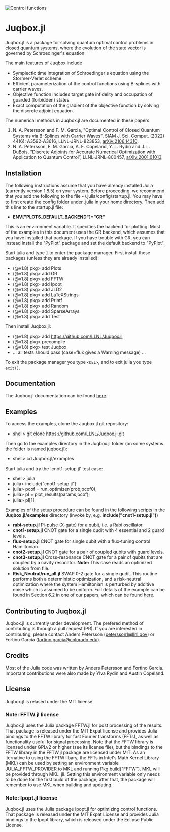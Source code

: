 ![Control functions](examples/JuQbox_favicon1.png)

# Juqbox.jl

Juqbox.jl is a package for solving quantum optimal control problems in closed quantum systems, where the evolution of the state vector is governed by Schroedinger's equation.

The main features of Juqbox include
- Symplectic time integration of Schroedinger's equation using the Stormer-Verlet scheme.
- Efficient parameterization of the control functions using B-splines with carrier waves.
- Objective function includes target gate infidelity and occupation of guarded (forbidden) states.
- Exact computation of the gradient of the objective function by solving the discrete adjoint equation.

The numerical methods in Juqbox.jl are documented in these papers:
1. N. A. Petersson and F. M. Garcia, "Optimal Control of Closed Quantum Systems via B-Splines with Carrier Waves", SIAM J. Sci. Comput. (2022) 44(6): A3592-A3616, LLNL-JRNL-823853, [arXiv:2106.14310](https://arxiv.org/abs/2106.14310).
2. N. A. Petersson, F. M. Garcia, A. E. Copeland, Y. L. Rydin and J. L. DuBois, “Discrete Adjoints for Accurate Numerical Optimization with Application to Quantum Control”, LLNL-JRNL-800457, [arXiv:2001.01013](https://arxiv.org/abs/2001.01013).

## Installation

The following instructions assume that you have already installed Julia (currently version 1.8.5) on your system. Before proceeding, we recommend that you add the following to the file ~/.julia/config/startup.jl. You may have to first create the config folder under .julia in your home directory. Then add this line to the startup.jl file:

- **ENV["PLOTS_DEFAULT_BACKEND"]="GR"**

This is an environment variable. It specifies the backend for plotting. Most of the examples in this document uses the GR backend, which assumes that you have installed that package. If you have trouble with GR, you can instead install the "PyPlot" package and set the default backend to "PyPlot".

Start julia and type `]` to enter the package manager. First install these packages (unless they are already installed):
- (@v1.8) pkg> add Plots
- (@v1.8) pkg> add GR
- (@v1.8) pkg> add FFTW
- (@v1.8) pkg> add Ipopt
- (@v1.8) pkg> add JLD2
- (@v1.8) pkg> add LaTeXStrings
- (@v1.8) pkg> add Printf
- (@v1.8) pkg> add Random
- (@v1.8) pkg> add SparseArrays
- (@v1.8) pkg> add Test

Then install Juqbox.jl:
- (@v1.8) pkg> add  https://github.com/LLNL/Juqbox.jl
- (@v1.8) pkg> precompile
- (@v1.8) pkg> test Juqbox
- ... all tests should pass (case=flux gives a Warning message) ...

To exit the package manager you type `<DEL>`, and to exit julia you type `exit()`.

## Documentation

The Juqbox.jl documentation can be found [here](https://software.llnl.gov/Juqbox.jl/).

## Examples

To access the examples, clone the Juqbox.jl git repository:
- shell> git clone https://github.com/LLNL/Juqbox.jl.git

Then go to the examples directory in the Juqbox.jl folder (on some systems the folder is named juqbox.jl):
- shell> cd Juqbox.jl/examples

Start julia and try the `cnot1-setup.jl' test case:
- shell> julia
- julia> include("cnot1-setup.jl")
- julia> pcof = run_optimizer(prob,pcof0);
- julia> pl = plot_results(params,pcof);
- julia> pl[1]

Examples of the setup procedure can be found in the following scripts in the **Juqbox.jl/examples** directory (invoke by, e.g. **include("cnot1-setup.jl")**) 
- **rabi-setup.jl** Pi-pulse (X-gate) for a qubit, i.e. a Rabi oscillator.
- **cnot1-setup.jl** CNOT gate for a single qudit with 4 essential and 2 guard levels. 
- **flux-setup.jl** CNOT gate for single qubit with a flux-tuning control Hamiltonian.
- **cnot2-setup.jl** CNOT gate for a pair of coupled qubits with guard levels.
- **cnot3-setup.jl** Cross-resonance CNOT gate for a pair of qubits that are coupled by a cavity resonator. **Note:** This case reads an optimized solution from file.
- **Risk_Neutral/run_all.jl** SWAP 0-2 gate for a single qudit. This routine performs both a deterministic optimization, and a risk-neutral optimization
where the system Hamiltonian is perturbed by additive noise which is assumed to be uniform. Full details of the example can be found in Section 6.2 in one of our papers, which can be found [here](https://arxiv.org/abs/2106.14310).

## Contributing to Juqbox.jl
Juqbox.jl is currently under development. The prefered method of contributing is through a pull request (PR). If you are interested in contributing, please contact Anders Petersson (petersson1@llnl.gov) or Fortino Garcia (fortino.garcia@colorado.edu).

## Credits
Most of the Julia code was written by Anders Petersson and Fortino Garcia. Important contributions were also made by Ylva Rydin and Austin Copeland. 

## License
Juqbox.jl is relased under the MIT license.

### Note: FFTW.jl license 
Juqbox.jl uses the Julia package FFTW.jl for post processing of the
results. That package is released under the MIT Expat license and provides Julia bindings to the
FFTW library for fast Fourier transforms (FFTs), as well as functionality useful for signal
processing. Note that the FFTW library is licensed under GPLv2 or higher (see its license file), but
the bindings to the FFTW library in the FFTW.jl package are licensed under MIT. As an lternative to
using the FFTW libary, the FFTs in Intel's Math Kernel Library (MKL) can be used by setting an
environment variable JULIA_FFTW_PROVIDER to MKL and running Pkg.build("FFTW"). MKL will be provided
through MKL_jll. Setting this environment variable only needs to be done for the first build of the
package; after that, the package will remember to use MKL when building and updating.

### Note: Ipopt.jl license 
Juqbox.jl uses the Julia package Ipopt.jl for optimizing control
functions. That package is released under the MIT Expat License and provides Julia bindings to the
Ipopt library, which is released under the Eclipse Public License.





